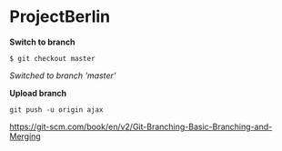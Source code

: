 # ProjectBerlin


**Switch to branch**

```
$ git checkout master
```
*Switched to branch 'master'*

**Upload branch**
```
git push -u origin ajax
```
https://git-scm.com/book/en/v2/Git-Branching-Basic-Branching-and-Merging
